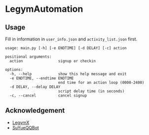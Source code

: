# LegymAutomation

## Usage

Fill in information in `user_info.json` and `activity_list.json` first.

```
usage: main.py [-h] [-e ENDTIME] [-d DELAY] [-c] action

positional arguments:
  action                signup or checkin

options:
  -h, --help            show this help message and exit
  -e ENDTIME, --endtime ENDTIME
                        end time for an action loop (0000-2400)
  -d DELAY, --delay DELAY
                        script delay time (in seconds)
  -c, --cancel          cancel signup
```

## Acknowledgement

- [LegymX](https://github.com/RealHurrison/LegymX)
- [SuYueQQBot](https://github.com/SuYueQiuLiang/SuYueQQBot)
